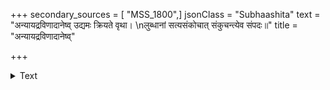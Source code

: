 +++
secondary_sources = [ "MSS_1800",]
jsonClass = "Subhaashita"
text = "अन्यायद्रविणादानेष्व् उद्यमः क्रियते वृथा।  \nलुब्धानां सत्यसंकोचात् संकुचन्त्येव संपदः॥"
title = "अन्यायद्रविणादानेष्व्"

+++

<details><summary>Text</summary>

अन्यायद्रविणादानेष्व् उद्यमः क्रियते वृथा।  
लुब्धानां सत्यसंकोचात् संकुचन्त्येव संपदः॥
</details>
